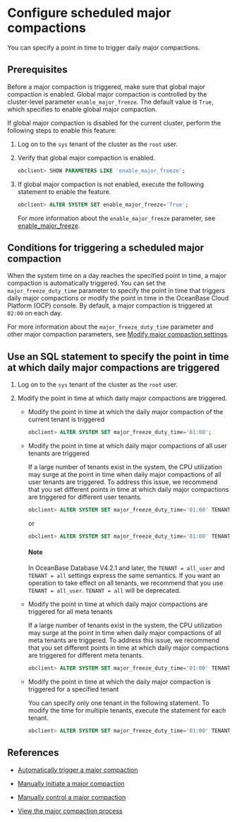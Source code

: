 # Configure scheduled major compactions

You can specify a point in time to trigger daily major compactions.

## Prerequisites

Before a major compaction is triggered, make sure that global major compaction is enabled. Global major compaction is controlled by the cluster-level parameter `enable_major_freeze`. The default value is `True`, which specifies to enable global major compaction.

If global major compaction is disabled for the current cluster, perform the following steps to enable this feature:

1. Log on to the `sys` tenant of the cluster as the `root` user.

2. Verify that global major compaction is enabled.

   ```sql
   obclient> SHOW PARAMETERS LIKE 'enable_major_freeze';
   ```

3. If global major compaction is not enabled, execute the following statement to enable the feature.

   ```sql
   obclient> ALTER SYSTEM SET enable_major_freeze='True';
   ```

   For more information about the `enable_major_freeze` parameter, see [enable_major_freeze](../../../800.configuration-items-and-system-variables/100.system-configuration-items/300.cluster-level-configuration-items/7200.enable_major_freeze.md).

## Conditions for triggering a scheduled major compaction

When the system time on a day reaches the specified point in time, a major compaction is automatically triggered. You can set the `major_freeze_duty_time` parameter to specify the point in time that triggers daily major compactions or modify the point in time in the OceanBase Cloud Platform (OCP) console. By default, a major compaction is triggered at `02:00` on each day.

For more information about the `major_freeze_duty_time` parameter and other major compaction parameters, see [Modify major compaction settings](../200.merge-management/700.modify-a-merge-configuration.md).

## Use an SQL statement to specify the point in time at which daily major compactions are triggered

1. Log on to the `sys` tenant of the cluster as the `root` user.

2. Modify the point in time at which daily major compactions are triggered.

   * Modify the point in time at which the daily major compaction of the current tenant is triggered

      ```sql
      obclient> ALTER SYSTEM SET major_freeze_duty_time='01:00';
      ```

   * Modify the point in time at which daily major compactions of all user tenants are triggered

      If a large number of tenants exist in the system, the CPU utilization may surge at the point in time when daily major compactions of all user tenants are triggered. To address this issue, we recommend that you set different points in time at which daily major compactions are triggered for different user tenants.

      ```sql
      obclient> ALTER SYSTEM SET major_freeze_duty_time='01:00' TENANT = all_user;
      ```

      or

      ```sql
      obclient> ALTER SYSTEM SET major_freeze_duty_time='01:00' TENANT = all;
      ```

     <main id="notice" type='explain'>
     <h4>Note</h4>
     <p>In OceanBase Database V4.2.1 and later, the <code>TENANT = all_user</code> and <code>TENANT = all</code> settings express the same semantics. If you want an operation to take effect on all tenants, we recommend that you use <code>TENANT = all_user</code>. <code>TENANT = all</code> will be deprecated. </p>

   * Modify the point in time at which daily major compactions are triggered for all meta tenants

      If a large number of tenants exist in the system, the CPU utilization may surge at the point in time when daily major compactions of all meta tenants are triggered. To address this issue, we recommend that you set different points in time at which daily major compactions are triggered for different meta tenants.

      ```sql
      obclient> ALTER SYSTEM SET major_freeze_duty_time='01:00' TENANT = all_meta;
      ```

   * Modify the point in time at which the daily major compaction is triggered for a specified tenant

      You can specify only one tenant in the following statement. To modify the time for multiple tenants, execute the statement for each tenant.

      ```sql
      obclient> ALTER SYSTEM SET major_freeze_duty_time='01:00' TENANT = tenant1;
      ```

## References

* [Automatically trigger a major compaction](../200.merge-management/200.automatic-merge-triggering.md)

* [Manually initiate a major compaction](../200.merge-management/400.manually-trigger-a-merge.md)

* [Manually control a major compaction](../200.merge-management/500.manually-control-a-merge.md)

* [View the major compaction process](../200.merge-management/500.view-merge-process.md)
